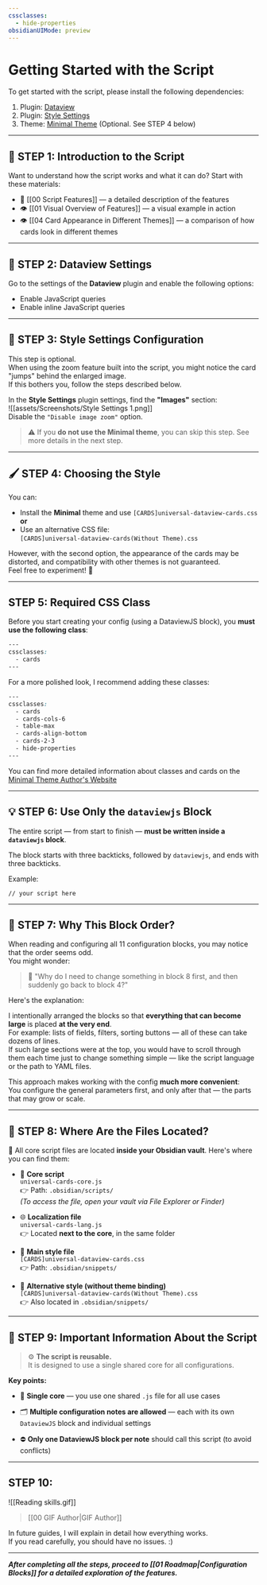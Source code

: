 ```yaml
---
cssclasses:
  - hide-properties
obsidianUIMode: preview
---
```



# Getting Started with the Script

To get started with the script, please install the following dependencies:

1. Plugin: [Dataview](obsidian://show-plugin?id=dataview)  
2. Plugin: [Style Settings](obsidian://show-plugin?id=obsidian-style-settings)  
3. Theme: [Minimal Theme](https://github.com/kepano/obsidian-minimal) (Optional. See STEP 4 below)

---

## 🧭 **STEP 1: Introduction to the Script**

Want to understand how the script works and what it can do? Start with these materials:

- 📄 [[00 Script Features]] — a detailed description of the features  
- 👁️ [[01 Visual Overview of Features]] — a visual example in action  
- 👁️ [[04 Card Appearance in Different Themes]] — a comparison of how cards look in different themes  

---

## 🧩 **STEP 2: Dataview Settings**

Go to the settings of the **Dataview** plugin and enable the following options:

- Enable JavaScript queries  
- Enable inline JavaScript queries  

---

## 🎨 **STEP 3: Style Settings Configuration**

This step is optional.  
When using the zoom feature built into the script, you might notice the card "jumps" behind the enlarged image.  
If this bothers you, follow the steps described below.

In the **Style Settings** plugin settings, find the **"Images"** section:  
![[assets/Screenshots/Style Settings 1.png]]  
Disable the `"Disable image zoom"` option.

> ⚠️ If you **do not use the Minimal theme**, you can skip this step. See more details in the next step.

---

## 🖌️ **STEP 4: Choosing the Style**

You can:  
- Install the **Minimal** theme and use `[CARDS]universal-dataview-cards.css` **or**  
- Use an alternative CSS file:  
  `[CARDS]universal-dataview-cards(Without Theme).css`

However, with the second option, the appearance of the cards may be distorted, and compatibility with other themes is not guaranteed.  
Feel free to experiment! 🧪

---

## **STEP 5: Required CSS Class**

Before you start creating your config (using a DataviewJS block), you **must use the following class**:

```css
---
cssclasses:
  - cards
---
```

For a more polished look, I recommend adding these classes:

```css
---
cssclasses:
  - cards
  - cards-cols-6
  - table-max
  - cards-align-bottom
  - cards-2-3
  - hide-properties
---
```

You can find more detailed information about classes and cards on the [Minimal Theme Author's Website](https://minimal.guide/features/helper-classes)

---
## 💡 **STEP 6: Use Only the `dataviewjs` Block**

The entire script — from start to finish — **must be written inside a `dataviewjs` block**.

The block starts with three backticks, followed by `dataviewjs`, and ends with three backticks.

Example:

```Dataviewjs
// your script here
```

---
## 🧩 **STEP 7: Why This Block Order?**

When reading and configuring all 11 configuration blocks, you may notice that the order seems odd.  
You might wonder:

> 🧐 "Why do I need to change something in block 8 first, and then suddenly go back to block 4?"

Here's the explanation:

I intentionally arranged the blocks so that **everything that can become large** is placed **at the very end**.  
For example: lists of fields, filters, sorting buttons — all of these can take dozens of lines.  
If such large sections were at the top, you would have to scroll through them each time just to change something simple — like the script language or the path to YAML files.

This approach makes working with the config **much more convenient**:  
You configure the general parameters first, and only after that — the parts that may grow or scale.

---
## 📁 **STEP 8: Where Are the Files Located?**

🔧 All core script files are located **inside your Obsidian vault**. Here's where you can find them:

- 🧠 **Core script**  
    `universal-cards-core.js`  
    👉 Path: `.obsidian/scripts/`  
    _(To access the file, open your vault via File Explorer or Finder)_
    
- 🌐 **Localization file**  
    `universal-cards-lang.js`  
    👉 Located **next to the core**, in the same folder
    
- 🎨 **Main style file**  
    `[CARDS]universal-dataview-cards.css`  
    👉 Path: `.obsidian/snippets/`
    
- 🧾 **Alternative style (without theme binding)**  
    `[CARDS]universal-dataview-cards(Without Theme).css`  
    👉 Also located in `.obsidian/snippets/`
    

---

## 🧩 **STEP 9: Important Information About the Script**

> ⚙️ **The script is reusable.**  
> It is designed to use a single shared core for all configurations.

**Key points:**

- 📁 **Single core** — you use one shared `.js` file for all use cases
    
- 🗂️ **Multiple configuration notes are allowed** — each with its own `DataviewJS` block and individual settings
    
- ⛔ **Only one DataviewJS block per note** should call this script (to avoid conflicts)
    

---

## **STEP 10:**

![[Reading skills.gif]]

> [[00 GIF Author|GIF Author]]

In future guides, I will explain in detail how everything works.  
If you read carefully, you should have no issues. :)

---

_**After completing all the steps, proceed to [[01 Roadmap|Configuration Blocks]] for a detailed exploration of the features.**_